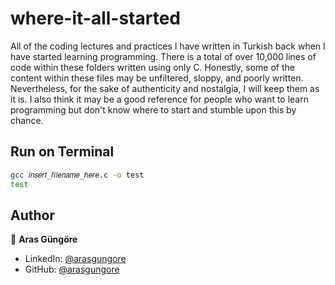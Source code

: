 # where-it-all-started

All of the coding lectures and practices I have written in Turkish back when I have started learning programming. There is a total of over 10,000 lines of code within these folders written using only C. Honestly, some of the content within these files may be unfiltered, sloppy, and poorly written. Nevertheless, for the sake of authenticity and nostalgia, I will keep them as it is. I also think it may be a good reference for people who want to learn programming but don't know where to start and stumble upon this by chance.



## Run on Terminal

```sh
gcc 𝑖𝑛𝑠𝑒𝑟𝑡_𝑓𝑖𝑙𝑒𝑛𝑎𝑚𝑒_ℎ𝑒𝑟𝑒.c -o test
test
```



## Author

👤 **Aras Güngöre**

* LinkedIn: [@arasgungore](https://www.linkedin.com/in/arasgungore)
* GitHub: [@arasgungore](https://github.com/arasgungore)

